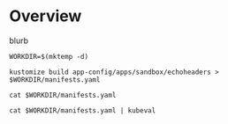 # Overview

blurb

<!-- @test @makeTempWorkDir -->
```
WORKDIR=$(mktemp -d)
```

<!-- @test @build -->
```
kustomize build app-config/apps/sandbox/echoheaders > $WORKDIR/manifests.yaml
```

<!-- @test @show -->
```
cat $WORKDIR/manifests.yaml
```

<!-- @test @validate -->
```
cat $WORKDIR/manifests.yaml | kubeval
```
